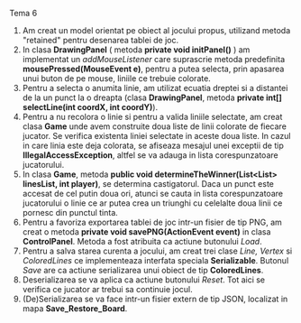 Tema 6
1. Am creat un model orientat pe obiect al jocului propus, utilizand metoda "retained" pentru desenarea tablei de joc.
2. In clasa **DrawingPanel** ( metoda **private void initPanel()** ) am implementat un _addMouseListener_ care suprascrie metoda predefinita **mousePressed(MouseEvent e)**, pentru a putea selecta, prin apasarea unui buton de pe mouse, liniile ce trebuie colorate.
3. Pentru a selecta o anumita linie, am utilizat ecuatia dreptei si a distantei de la un punct la o dreapta (clasa **DrawingPanel**, metoda **private int[] selectLine(int coordX, int coordY)**).
4. Pentru a nu recolora o linie si pentru a valida liniile selectate, am creat clasa **Game** unde avem construite doua liste de linii colorate de fiecare jucator. Se verifica existenta liniei selectate in aceste doua liste. In cazul in care linia este deja colorata, se afiseaza mesajul unei exceptii de tip **IllegalAccessException**, altfel se va adauga in lista corespunzatoare jucatorului.
5. In clasa **Game**, metoda **public void determineTheWinner(List<List<Integer>> linesList, int player)**, se determina castigatorul. Daca un punct este accesat de cel putin doua ori, atunci se cauta in lista corespunzatoare jucatorului o linie ce ar putea crea un triunghi cu celelalte doua linii ce pornesc din punctul tinta.
6. Pentru a favoriza exportarea tablei de joc intr-un fisier de tip PNG, am creat o metoda **private void savePNG(ActionEvent event)** in clasa **ControlPanel**. Metoda a fost atribuita ca actiune butonului _Load_.
7. Pentru a salva starea curenta a jocului, am creat trei clase _Line, Vertex_ si _ColoredLines_ ce implementeaza interfata speciala **Serializable**. Butonul _Save_ are ca actiune serializarea unui obiect de tip **ColoredLines**.
8. Deserializarea se va aplica ca actiune butonului _Reset_. Tot aici se verifica ce jucator ar trebui sa continuie jocul.
9. (De)Serializarea se va face intr-un fisier extern de tip JSON, localizat in mapa **Save_Restore_Board**.